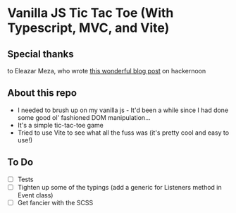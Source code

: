 # Vanilla JS Tic Tac Toe (With Typescript, MVC, and Vite)

## Special thanks
to Eleazar Meza, who wrote [this wonderful blog post](https://hackernoon.com/writing-a-simple-mvc-model-view-controller-app-in-vanilla-javascript-u65i34lx) on hackernoon 

## About this repo
* I needed to brush up on my vanilla js - It'd been a while since I had done some good ol' fashioned DOM manipulation...
* It's a simple tic-tac-toe game
* Tried to use Vite to see what all the fuss was (it's pretty cool and easy to use!)
  
## To Do

- [ ] Tests
- [ ] Tighten up some of the typings (add a generic for Listeners method in Event class)
- [ ] Get fancier with the SCSS